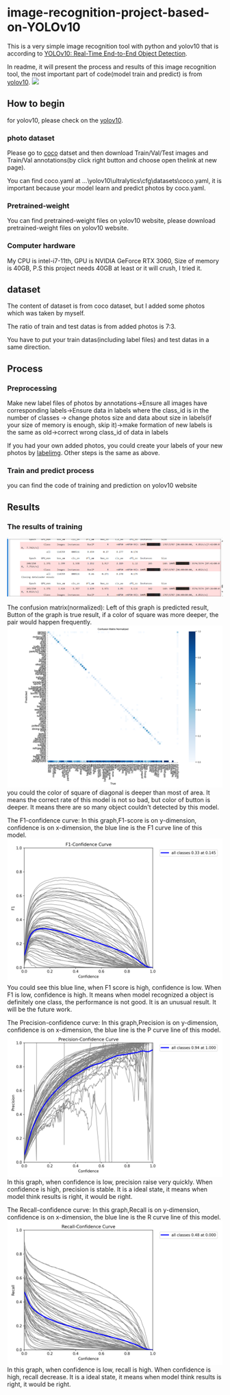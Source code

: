 # image-recognition-project-based-on-YOLOv10
This is a very simple image recognition tool with python and yolov10 that is according to [YOLOv10: Real-Time End-to-End Object Detection](https://arxiv.org/abs/2405.14458).

In readme, it will present the process and results of this image recognition tool, the most important part of code(model train and predict) is from [yolov10](https://github.com/THU-MIG/yolov10/tree/main). 
<img src="https://lh7-us.googleusercontent.com/docsz/AD_4nXflw-lQoXZlwEoMaubvogwEXWpUsK4gkglPfnlUpa_ASr2-g9gEEf5imPpeuMttkkBFNxqMAjINgIb6AVcFF2hXSZnQ_YCCg6Jokaz-4BxnJlhyL2AKw4Ty6lW-JT7H6uO7B80TMx0ytXBl4Xr0ZB5WCzE?key=zkoZqw4rJh7cg9cG7yYpEA"> 

## How to begin
for yolov10, please check on the [yolov10](https://github.com/THU-MIG/yolov10/tree/main). 

### photo dataset
Please go to [coco](https://cocodataset.org/#download) datset and then download Train/Val/Test images and Train/Val annotations(by click right button and choose open thelink at new page).

You can find coco.yaml at ...\yolov10\ultralytics\cfg\datasets\coco.yaml, it is important because your model learn and predict photos by coco.yaml.

### Pretrained-weight
You can find pretrained-weight files on yolov10 website, please download pretrained-weight files on yolov10 website.

### Computer hardware
My CPU is intel-i7-11th, GPU is NVIDIA GeForce RTX 3060, Size of memory is 40GB, P.S this project needs 40GB at least or it will crush, I tried it.

## dataset
The content of dataset is from coco dataset, but I added some photos which was taken by myself.

The ratio of train and test datas is from added photos is 7:3.

You have to put your train datas(including label files) and test datas in a same direction.

## Process
### Preprocessing
Make new label files of photos by annotations->Ensure all images have corresponding labels->Ensure data in labels where the class_id is in the number of classes
-> change photos size and data about size in labels(if your size of memory is enough, skip it)->make formation of new labels is the same as old->correct wrong class_id of data in labels

If you had your own added photos, you could create your labels of your new photos by [labelimg](https://github.com/HumanSignal/labelImg/blob/master/README.rst).
Other steps is the same as above.

### Train and predict process
you can find the code of training and prediction on yolov10 website

## Results
### The results of training
<img src="https://github.com/aegon1994/image-recognition-project-based-on-YOLOv10/blob/main/readphotosimages/readme%20photos/process%20of%20training.png?raw=true">

The confusion matrix(normalized):
Left of this graph is predicted result, Button of the graph is true result, if a color of square was more deeper, the pair would happen frequently. 
<img src="https://github.com/aegon1994/image-recognition-project-based-on-YOLOv10/blob/main/readphotosimages/readme%20photos/confusion_matrix_normalized.png?raw=true">
you could the color of square of diagonal is deeper than most of area. It means the correct rate of this model is not so bad, but color of button is deeper.
It means there are so many object couldn't detected by this model.

The F1-confidence curve:
In this graph,F1-score is on y-dimension, confidence is on x-dimension, the blue line is the F1 curve line of this model.
<img src="https://github.com/aegon1994/image-recognition-project-based-on-YOLOv10/blob/main/readphotosimages/readme%20photos/F1_curve.png?raw=true">
You could see this blue line, when F1 score is high, confidence is low. When F1 is low, confidence is high. It means when model recognized a object is definitely one class, the performance is not good.
It is an unusual result. It will be the future work. 

The Precision-confidence curve:
In this graph,Precision is on y-dimension, confidence is on x-dimension, the blue line is the P curve line of this model.
<img src="https://github.com/aegon1994/image-recognition-project-based-on-YOLOv10/blob/main/readphotosimages/readme%20photos/P_curve.png?raw=true">
In this graph, when confidence is low, precision raise very quickly. When confidence is high, precision is stable.
It is a ideal state, it means when model think results is right, it would be right.

The Recall-confidence curve:
In this graph,Recall is on y-dimension, confidence is on x-dimension, the blue line is the R curve line of this model.
<img src="https://github.com/aegon1994/image-recognition-project-based-on-YOLOv10/blob/main/readphotosimages/readme%20photos/R_curve.png?raw=true">
In this graph, when confidence is low, recall is high. When confidence is high, recall decrease.
It is a ideal state, it means when model think results is right, it would be right.
